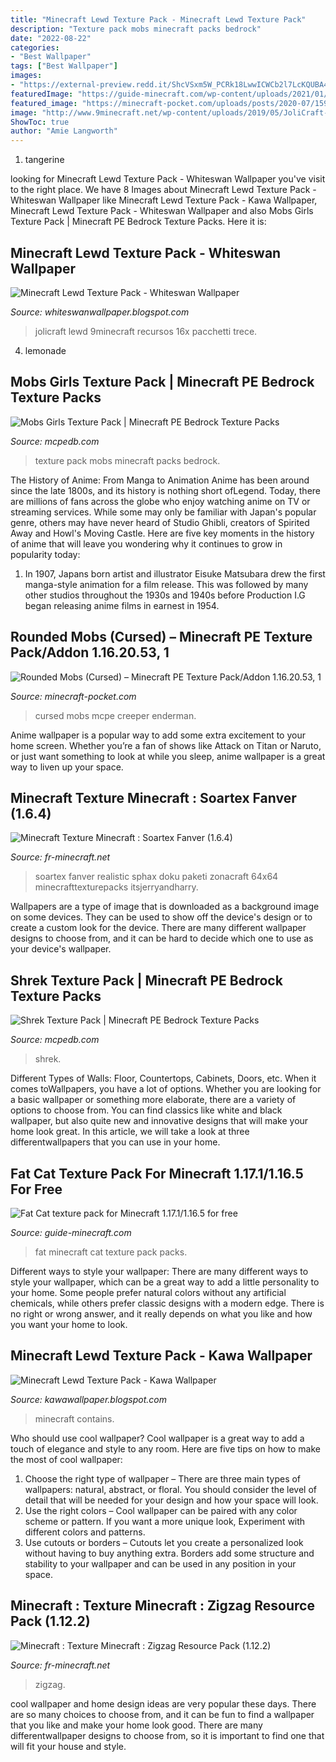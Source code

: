 ```yaml
---
title: "Minecraft Lewd Texture Pack - Minecraft Lewd Texture Pack"
description: "Texture pack mobs minecraft packs bedrock"
date: "2022-08-22"
categories:
- "Best Wallpaper"
tags: ["Best Wallpaper"]
images:
- "https://external-preview.redd.it/ShcVSxm5W_PCRk18LwwICWCb2l7LcKQUBA4uEtPVByE.jpg?auto=webp&amp;s=f3ecbec5c11e5c44a287dd38fff51ee62e6447ab"
featuredImage: "https://guide-minecraft.com/wp-content/uploads/2021/01/texture-fat-cat-2.jpg"
featured_image: "https://minecraft-pocket.com/uploads/posts/2020-07/1595491283_rounded-mobs-cursed-texture-pack_6.png"
image: "http://www.9minecraft.net/wp-content/uploads/2019/05/JoliCraft-Resource-Pack.jpg"
ShowToc: true
author: "Amie Langworth"
---
```



1. tangerine 

	

		
looking for Minecraft Lewd Texture Pack - Whiteswan Wallpaper you've visit to the right place. We have 8 Images about Minecraft Lewd Texture Pack - Whiteswan Wallpaper like Minecraft Lewd Texture Pack - Kawa Wallpaper, Minecraft Lewd Texture Pack - Whiteswan Wallpaper and also Mobs Girls Texture Pack | Minecraft PE Bedrock Texture Packs. Here it is:
		
    
## Minecraft Lewd Texture Pack - Whiteswan Wallpaper

<img loading=lazy src="http://www.9minecraft.net/wp-content/uploads/2019/05/JoliCraft-Resource-Pack.jpg" onerror="this.onerror=null;this.src='https://tse2.mm.bing.net/th?id=OIP.svcUx8lWpczcUUItNUP1ZQHaFj&amp;pid=15.1';" alt="Minecraft Lewd Texture Pack - Whiteswan Wallpaper">

_Source: whiteswanwallpaper.blogspot.com_

>jolicraft lewd 9minecraft recursos 16x pacchetti trece. 

	

4. lemonade 

    
## Mobs Girls Texture Pack | Minecraft PE Bedrock Texture Packs

<img loading=lazy src="https://mcpedb.com/wp-content/uploads/2019/06/Mobs-Girls-Texture-Pack4-1024x512.jpg" onerror="this.onerror=null;this.src='https://tse3.mm.bing.net/th?id=OIP.yvNVG-Zgx9ujRH-9oStAXAHaDt&amp;pid=15.1';" alt="Mobs Girls Texture Pack | Minecraft PE Bedrock Texture Packs">

_Source: mcpedb.com_

>texture pack mobs minecraft packs bedrock. 

	

The History of Anime: From Manga to Animation
Anime has been around since the late 1800s, and its history is nothing short ofLegend. Today, there are millions of fans across the globe who enjoy watching anime on TV or streaming services. While some may only be familiar with Japan's popular genre, others may have never heard of Studio Ghibli, creators of Spirited Away and Howl's Moving Castle. Here are five key moments in the history of anime that will leave you wondering why it continues to grow in popularity today:
1) In 1907, Japans born artist and illustrator Eisuke Matsubara drew the first manga-style animation for a film release. This was followed by many other studios throughout the 1930s and 1940s before Production I.G began releasing anime films in earnest in 1954.

    
## Rounded Mobs (Cursed) – Minecraft PE Texture Pack/Addon 1.16.20.53, 1

<img loading=lazy src="https://minecraft-pocket.com/uploads/posts/2020-07/1595491283_rounded-mobs-cursed-texture-pack_6.png" onerror="this.onerror=null;this.src='https://tse3.mm.bing.net/th?id=OIP.6nlQMe2llNpb_1j5J_4ovQHaEK&amp;pid=15.1';" alt="Rounded Mobs (Cursed) – Minecraft PE Texture Pack/Addon 1.16.20.53, 1">

_Source: minecraft-pocket.com_

>cursed mobs mcpe creeper enderman. 

	

Anime wallpaper is a popular way to add some extra excitement to your home screen. Whether you’re a fan of shows like Attack on Titan or Naruto, or just want something to look at while you sleep, anime wallpaper is a great way to liven up your space.

    
## Minecraft Texture Minecraft : Soartex Fanver (1.6.4)

<img loading=lazy src="https://fr-minecraft.net/upload/textures/images/fr-minecraft_texture_71MC_soartex_1_1_.jpg" onerror="this.onerror=null;this.src='https://tse2.mm.bing.net/th?id=OIP.tnsgjN43Kcpj83AUP8FP-wHaEE&amp;pid=15.1';" alt="Minecraft Texture Minecraft : Soartex Fanver (1.6.4)">

_Source: fr-minecraft.net_

>soartex fanver realistic sphax doku paketi zonacraft 64x64 minecrafttexturepacks itsjerryandharry. 

	

Wallpapers are a type of image that is downloaded as a background image on some devices. They can be used to show off the device's design or to create a custom look for the device. There are many different wallpaper designs to choose from, and it can be hard to decide which one to use as your device's wallpaper.

    
## Shrek Texture Pack | Minecraft PE Bedrock Texture Packs

<img loading=lazy src="https://mcpedb.com/wp-content/uploads/2019/09/Shrek-Texture-Pack3-1024x576.jpg" onerror="this.onerror=null;this.src='https://tse3.mm.bing.net/th?id=OIP.nYWBT1R_BssHkhItGVlXFAHaEK&amp;pid=15.1';" alt="Shrek Texture Pack | Minecraft PE Bedrock Texture Packs">

_Source: mcpedb.com_

>shrek. 

	

Different Types of Walls: Floor, Countertops, Cabinets, Doors, etc.
When it comes toWallpapers, you have a lot of options. Whether you are looking for a basic wallpaper or something more elaborate, there are a variety of options to choose from. You can find classics like white and black wallpaper, but also quite new and innovative designs that will make your home look great. In this article, we will take a look at three differentwallpapers that you can use in your home.

    
## Fat Cat Texture Pack For Minecraft 1.17.1/1.16.5 For Free

<img loading=lazy src="https://guide-minecraft.com/wp-content/uploads/2021/01/texture-fat-cat-2.jpg" onerror="this.onerror=null;this.src='https://tse2.mm.bing.net/th?id=OIP.rpf6kdAqJ01ax6Ds9ciMtwHaEh&amp;pid=15.1';" alt="Fat Cat texture pack for Minecraft 1.17.1/1.16.5 for free">

_Source: guide-minecraft.com_

>fat minecraft cat texture pack packs. 

	

Different ways to style your wallpaper:
There are many different ways to style your wallpaper, which can be a great way to add a little personality to your home. Some people prefer natural colors without any artificial chemicals, while others prefer classic designs with a modern edge. There is no right or wrong answer, and it really depends on what you like and how you want your home to look.

    
## Minecraft Lewd Texture Pack - Kawa Wallpaper

<img loading=lazy src="https://external-preview.redd.it/ShcVSxm5W_PCRk18LwwICWCb2l7LcKQUBA4uEtPVByE.jpg?auto=webp&amp;s=f3ecbec5c11e5c44a287dd38fff51ee62e6447ab" onerror="this.onerror=null;this.src='https://tse2.mm.bing.net/th?id=OIP.miW_Iax57-yREL3MwuLXKAHaEF&amp;pid=15.1';" alt="Minecraft Lewd Texture Pack - Kawa Wallpaper">

_Source: kawawallpaper.blogspot.com_

>minecraft contains. 

	

Who should use cool wallpaper?
Cool wallpaper is a great way to add a touch of elegance and style to any room. Here are five tips on how to make the most of cool wallpaper: 
1) Choose the right type of wallpaper – There are three main types of wallpapers: natural, abstract, or floral. You should consider the level of detail that will be needed for your design and how your space will look. 
2) Use the right colors – Cool wallpaper can be paired with any color scheme or pattern. If you want a more unique look, Experiment with different colors and patterns. 
3) Use cutouts or borders – Cutouts let you create a personalized look without having to buy anything extra. Borders add some structure and stability to your wallpaper and can be used in any position in your space.

    
## Minecraft : Texture Minecraft : Zigzag Resource Pack (1.12.2)

<img loading=lazy src="http://fr-minecraft.net/upload/textures/images/9EFR_xenologuesscreenshot_texture_fr_minecraft.jpg" onerror="this.onerror=null;this.src='https://tse2.mm.bing.net/th?id=OIP.8YEr0dqnvm77T9LIhVh1XgHaD5&amp;pid=15.1';" alt="Minecraft : Texture Minecraft : Zigzag Resource Pack (1.12.2)">

_Source: fr-minecraft.net_

>zigzag. 

	

cool wallpaper and home design ideas are very popular these days. There are so many choices to choose from, and it can be fun to find a wallpaper that you like and make your home look good. There are many differentwallpaper designs to choose from, so it is important to find one that will fit your house and style.

